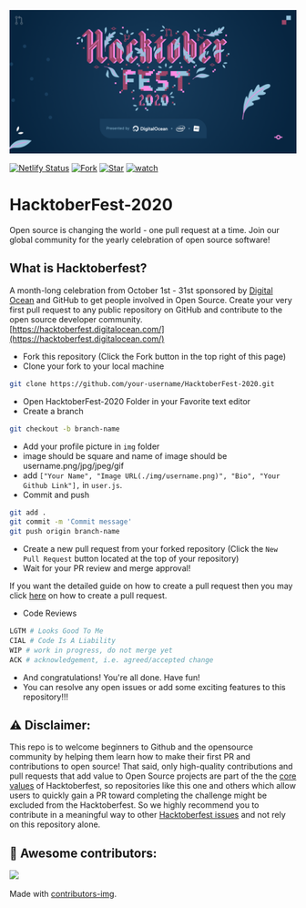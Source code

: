 [![HacktoberFest-2020](./img/hf.png)](https://hack.letskhabar.com/)

[![Netlify Status](https://api.netlify.com/api/v1/badges/637c7b73-3a80-4be3-bae6-2dd7646fe561/deploy-status)](https://app.netlify.com/sites/hacktober-fest/deploys)
[![Fork](https://img.shields.io/github/forks/letskhabar/HacktoberFest-2020?label=fork&style=social)](https://github.com/letskhabar/HacktoberFest-2020/fork)
[![Star](https://img.shields.io/github/stars/letskhabar/HacktoberFest-2020?style=social)](https://github.com/letskhabar/HacktoberFest-2020/stargazers)
[![watch](https://img.shields.io/github/watchers/letskhabar/HacktoberFest-2020?style=social)](https://github.com/letskhabar/HacktoberFest-2020/watchers)

# HacktoberFest-2020
Open source is changing the world - one pull request at a time.  Join our global community for the yearly celebration of open source software!

## What is Hacktoberfest?
A month-long celebration from October 1st - 31st sponsored by [Digital Ocean](https://hacktoberfest.digitalocean.com/) and GitHub to get people involved in Open Source. Create your very first pull request to any public repository on GitHub and contribute to the open source developer community.
[https://hacktoberfest.digitalocean.com/](https://hacktoberfest.digitalocean.com/)

* Fork this repository (Click the Fork button in the top right of this page)
* Clone your fork to your local machine

```bash
git clone https://github.com/your-username/HacktoberFest-2020.git
```
* Open HacktoberFest-2020 Folder in your Favorite text editor
* Create a branch

```bash
git checkout -b branch-name
```

* Add your profile picture in `img` folder
* image should be square and name of image should be username.png/jpg/jpeg/gif
* add `["Your Name", "Image URL(./img/username.png)", "Bio", "Your Github Link"],` in `user.js`.
* Commit and push

```bash
git add .
git commit -m 'Commit message'
git push origin branch-name
```
* Create a new pull request from your forked repository (Click the ```New Pull Request``` button located at the top of your repository)
* Wait for your PR review and merge approval!

If you want the detailed guide on how to create a pull request then you may click [here](https://www.digitalocean.com/community/tutorials/how-to-create-a-pull-request-on-github) on how to create a pull request.

* Code Reviews
```bash
LGTM # Looks Good To Me 
CIAL # Code Is A Liability 
WIP # work in progress, do not merge yet
ACK # acknowledgement, i.e. agreed/accepted change
```

* And congratulations! You're all done. Have fun!
* You can resolve any open issues or add some exciting features to this repository!!!


## :warning: Disclaimer:
This repo is to welcome beginners to Github and the opensource community by helping them learn how to make their first PR and contributions to open source!
That said, only high-quality contributions and pull requests that add value to Open Source projects are part of the the [core values](https://hacktoberfest.digitalocean.com/details) of Hacktoberfest, so repositories like this one and others which allow users to quickly gain a PR toward completing the challenge might be excluded from the Hacktoberfest.
So we highly recommend you to contribute in a meaningful way to other [Hacktoberfest issues](https://hacktoberfest.digitalocean.com/#projects) and not rely on this repository alone.


## :star_struck: Awesome contributors:

<a href="https://github.com/letskhabar/HacktoberFest-2020/graphs/contributors">
  <img src="https://contributors-img.web.app/image?repo=letskhabar/HacktoberFest-2020" />
</a>

Made with [contributors-img](https://contributors-img.web.app).

